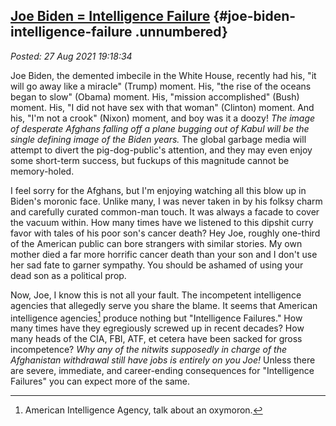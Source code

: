 [Joe Biden = Intelligence Failure](http://analyzethedatanotthedrivel.org/2021/08/27/joe-biden-intelligence-failure/) {#joe-biden-intelligence-failure .unnumbered}
--------------------------------------------------------------------------------------------------------------------

*Posted: 27 Aug 2021 19:18:34*

Joe Biden, the demented imbecile in the White House, recently had his,
"it will go away like a miracle" (Trump) moment. His, "the rise of the
oceans began to slow" (Obama) moment. His, "mission accomplished" (Bush)
moment. His, "I did not have sex with that woman" (Clinton) moment. And
his, "I'm not a crook" (Nixon) moment, and boy was it a doozy! *The
image of desperate Afghans falling off a plane bugging out of Kabul will
be the single defining image of the Biden years.* The global garbage
media will attempt to divert the pig-dog-public's attention, and they
may even enjoy some short-term success, but fuckups of this magnitude
cannot be memory-holed.

I feel sorry for the Afghans, but I'm enjoying watching all this blow up
in Biden's moronic face. Unlike many, I was never taken in by his folksy
charm and carefully curated common-man touch. It was always a facade to
cover the vacuum within. How many times have we listened to this dipshit
curry favor with tales of his poor son's cancer death? Hey Joe, roughly
one-third of the American public can bore strangers with similar
stories. My own mother died a far more horrific cancer death than your
son and I don't use her sad fate to garner sympathy. You should be
ashamed of using your dead son as a political prop.

Now, Joe, I know this is not all your fault. The incompetent
intelligence agencies that allegedly serve you share the blame. It seems
that American intelligence agencies[^7221x1] produce nothing
but "Intelligence Failures." How many times have they egregiously
screwed up in recent decades? How many heads of the CIA, FBI, ATF, et
cetera have been sacked for gross incompetence? *Why any of the nitwits
supposedly in charge of the Afghanistan withdrawal still have jobs is
entirely on you Joe!* Unless there are severe, immediate, and
career-ending consequences for "Intelligence Failures" you can expect
more of the same.

[^7221x1]: American Intelligence Agency, talk about an oxymoron.

